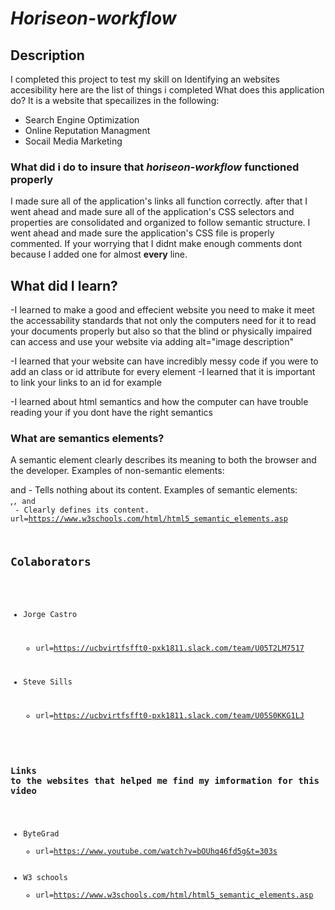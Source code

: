 # *Horiseon-workflow*

## Description
I completed this project to test my skill on Identifying an websites accesibility here are the list of things i completed
What does this application do? It is a website that specailizes in the following:
* Search Engine Optimization
* Online Reputation Managment
* Socail Media Marketing
### What did i do to insure that *horiseon-workflow* functioned properly
I made sure all of the application's links all function correctly.
after that I went ahead and made sure all of the application's CSS selectors and properties are consolidated and organized to follow semantic structure.
I went ahead and made sure the application's CSS file is properly commented.
If your worrying that I didnt make enough comments dont because I added one for almost **every** line.

## What did I learn?
-I learned to make a good and effecient website you need to make it meet the accessability standards that not only the computers need for it to read your documents properly but also so that the blind or physically impaired can access and use your website via adding alt="image description"

-I learned that your website can have incredibly messy code if you were to add an class or id attribute for every element
-I learned that it is important to link your links to an id for example <section class="search-engine-optimization" id="search-engine-optimization">
-I learned about html semantics and how the computer can have trouble reading your <!DOCTYPE html> if you dont have the right semantics

### What are semantics elements?
A semantic element clearly describes its meaning to both the browser and the developer.
Examples of non-semantic elements: <code><div></code> and <code><span></code> - Tells nothing about its content.
Examples of semantic elements: <code><form></code>,<code><table></code>, and <code><article></code> - Clearly defines its content.
url=https://www.w3schools.com/html/html5_semantic_elements.asp

## Colaborators 
* Jorge Castro
     * url=https://ucbvirtfsfft0-pxk1811.slack.com/team/U05T2LM7517

* Steve Sills
     * url=https://ucbvirtfsfft0-pxk1811.slack.com/team/U05S0KKG1LJ
### Links to the websites that helped me find my imformation for this video
* ByteGrad
    * url=https://www.youtube.com/watch?v=bOUhq46fd5g&t=303s
* W3 schools
    * url=https://www.w3schools.com/html/html5_semantic_elements.asp




